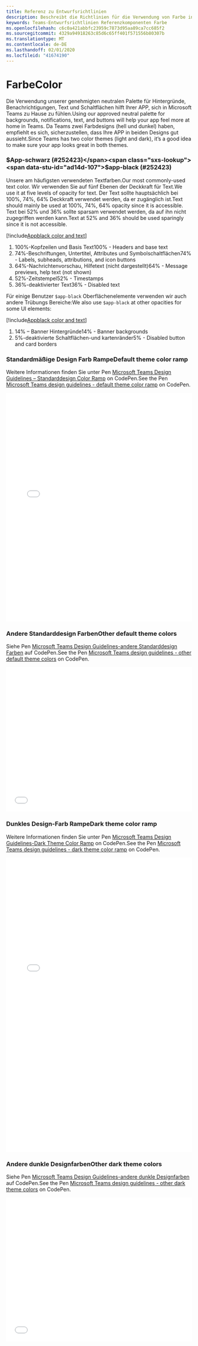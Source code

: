```yaml
---
title: Referenz zu Entwurfsrichtlinien
description: Beschreibt die Richtlinien für die Verwendung von Farbe in den apps
keywords: Teams-Entwurfsrichtlinien Referenzkomponenten Farbe
ms.openlocfilehash: c6c0a421abbfc23959c7873d95aa89ca7cc685f2
ms.sourcegitcommit: 4329a94918263c85d6c65ff401f571556b80307b
ms.translationtype: MT
ms.contentlocale: de-DE
ms.lasthandoff: 02/01/2020
ms.locfileid: "41674190"
---
```

# <a name="color"></a><span data-ttu-id="ad14d-104">Farbe</span><span class="sxs-lookup"><span data-stu-id="ad14d-104">Color</span></span>

<span data-ttu-id="ad14d-105">Die Verwendung unserer genehmigten neutralen Palette für Hintergründe, Benachrichtigungen, Text und Schaltflächen hilft Ihrer APP, sich in Microsoft Teams zu Hause zu fühlen.</span><span class="sxs-lookup"><span data-stu-id="ad14d-105">Using our approved neutral palette for backgrounds, notifications, text, and buttons will help your app feel more at home in Teams.</span></span> <span data-ttu-id="ad14d-106">Da Teams zwei Farbdesigns (hell und dunkel) haben, empfiehlt es sich, sicherzustellen, dass Ihre APP in beiden Designs gut aussieht.</span><span class="sxs-lookup"><span data-stu-id="ad14d-106">Since Teams has two color themes (light and dark), it’s a good idea to make sure your app looks great in both themes.</span></span>

### <a name="app-black-252423"></a><span data-ttu-id="ad14d-107">$App-schwarz (#252423)</span><span class="sxs-lookup"><span data-stu-id="ad14d-107">$app-black (#252423)</span></span>

<span data-ttu-id="ad14d-108">Unsere am häufigsten verwendeten Textfarben.</span><span class="sxs-lookup"><span data-stu-id="ad14d-108">Our most commonly-used text color.</span></span> <span data-ttu-id="ad14d-109">Wir verwenden Sie auf fünf Ebenen der Deckkraft für Text.</span><span class="sxs-lookup"><span data-stu-id="ad14d-109">We use it at five levels of opacity for text.</span></span> <span data-ttu-id="ad14d-110">Der Text sollte hauptsächlich bei 100%, 74%, 64% Deckkraft verwendet werden, da er zugänglich ist.</span><span class="sxs-lookup"><span data-stu-id="ad14d-110">Text should mainly be used at 100%, 74%, 64% opacity since it is accessible.</span></span> <span data-ttu-id="ad14d-111">Text bei 52% und 36% sollte sparsam verwendet werden, da auf ihn nicht zugegriffen werden kann.</span><span class="sxs-lookup"><span data-stu-id="ad14d-111">Text at 52% and 36% should be used sparingly since it is not accessible.</span></span>

[!include[Appblack color and text](~/includes/design/color-image-appblack-text.html)]

1. <span data-ttu-id="ad14d-112">100%-Kopfzeilen und Basis Text</span><span class="sxs-lookup"><span data-stu-id="ad14d-112">100% - Headers and base text</span></span>
2. <span data-ttu-id="ad14d-113">74%-Beschriftungen, Untertitel, Attributes und Symbolschaltflächen</span><span class="sxs-lookup"><span data-stu-id="ad14d-113">74% - Labels, subheads, attributions, and icon buttons</span></span>
3. <span data-ttu-id="ad14d-114">64%-Nachrichtenvorschau, Hilfetext (nicht dargestellt)</span><span class="sxs-lookup"><span data-stu-id="ad14d-114">64% - Message previews, help text (not shown)</span></span>
4. <span data-ttu-id="ad14d-115">52%-Zeitstempel</span><span class="sxs-lookup"><span data-stu-id="ad14d-115">52% - Timestamps</span></span>
5. <span data-ttu-id="ad14d-116">36%-deaktivierter Text</span><span class="sxs-lookup"><span data-stu-id="ad14d-116">36% - Disabled text</span></span>

<span data-ttu-id="ad14d-117">Für einige Benutzer `$app-black` Oberflächenelemente verwenden wir auch andere Trübungs Bereiche:</span><span class="sxs-lookup"><span data-stu-id="ad14d-117">We also use `$app-black` at other opacities for some UI elements:</span></span>

[!include[Appblack color and text](~/includes/design/color-image-appblack-ui.html)]

1. <span data-ttu-id="ad14d-118">14% – Banner Hintergründe</span><span class="sxs-lookup"><span data-stu-id="ad14d-118">14% - Banner backgrounds</span></span>
2. <span data-ttu-id="ad14d-119">5%-deaktivierte Schaltflächen-und kartenränder</span><span class="sxs-lookup"><span data-stu-id="ad14d-119">5% - Disabled button and card borders</span></span>

### <a name="default-theme-color-ramp"></a><span data-ttu-id="ad14d-120">Standardmäßige Design Farb Rampe</span><span class="sxs-lookup"><span data-stu-id="ad14d-120">Default theme color ramp</span></span>

<span data-ttu-id="ad14d-121">Weitere Informationen finden Sie unter Pen [Microsoft Teams Design Guidelines – Standarddesign Color Ramp](https://codepen.io/msteams/pen/KyPmqL/) on CodePen.</span><span class="sxs-lookup"><span data-stu-id="ad14d-121">See the Pen [Microsoft Teams design guidelines - default theme color ramp](https://codepen.io/msteams/pen/KyPmqL/) on CodePen.</span></span>

<iframe height='620' scrolling='no' title='<span data-ttu-id="ad14d-122">Microsoft Teams-Entwurfsrichtlinien – standardmäßige Design Farb Rampe</span><span class="sxs-lookup"><span data-stu-id="ad14d-122">Microsoft Teams design guidelines - default theme color ramp</span></span>' src='//codepen.io/msteams/embed/KyPmqL/?height=682&theme-id=31655&default-tab=result&embed-version=2' frameborder='no' allowtransparency='true' allowfullscreen='true' style='width: 100%;'><span data-ttu-id="ad14d-123">Weitere Informationen finden Sie unter Pen <a href='https://codepen.io/msteams/pen/KyPmqL/'>Microsoft Teams Design Guidelines – Standarddesign Color Ramp</a> by Microsoft Teams (<a href='https://codepen.io/msteams'>@msteams</a>) auf <a href='https://codepen.io'>CodePen</a>.</span><span class="sxs-lookup"><span data-stu-id="ad14d-123">See the Pen <a href='https://codepen.io/msteams/pen/KyPmqL/'>Microsoft Teams design guidelines - default theme color ramp</a> by Microsoft Teams (<a href='https://codepen.io/msteams'>@msteams</a>) on <a href='https://codepen.io'>CodePen</a>.</span></span>
</iframe>

### <a name="other-default-theme-colors"></a><span data-ttu-id="ad14d-124">Andere Standarddesign Farben</span><span class="sxs-lookup"><span data-stu-id="ad14d-124">Other default theme colors</span></span>

<span data-ttu-id="ad14d-125">Siehe Pen [Microsoft Teams Design Guidelines-andere Standarddesign Farben](https://codepen.io/msteams/pen/zPOdYJ/) auf CodePen.</span><span class="sxs-lookup"><span data-stu-id="ad14d-125">See the Pen [Microsoft Teams design guidelines - other default theme colors](https://codepen.io/msteams/pen/zPOdYJ/) on CodePen.</span></span>

<iframe height='392' scrolling='no' title='<span data-ttu-id="ad14d-126">Microsoft Teams-Entwurfsrichtlinien – andere Standarddesign Farben</span><span class="sxs-lookup"><span data-stu-id="ad14d-126">Microsoft Teams design guidelines - other default theme colors</span></span>' src='//codepen.io/msteams/embed/zPOdYJ/?height=442&theme-id=31655&default-tab=result&embed-version=2' frameborder='no' allowtransparency='true' allowfullscreen='true' style='width: 100%;'><span data-ttu-id="ad14d-127">Weitere Informationen finden Sie in den <a href='https://codepen.io/msteams/pen/zPOdYJ/'>Entwurfsrichtlinien für Pen Microsoft Teams – weitere Standarddesign Farben</a> von Microsoft Teams (<a href='https://codepen.io/msteams'>@msteams</a>) auf <a href='https://codepen.io'>CodePen</a>.</span><span class="sxs-lookup"><span data-stu-id="ad14d-127">See the Pen <a href='https://codepen.io/msteams/pen/zPOdYJ/'>Microsoft Teams design guidelines - other default theme colors</a> by Microsoft Teams (<a href='https://codepen.io/msteams'>@msteams</a>) on <a href='https://codepen.io'>CodePen</a>.</span></span>
</iframe>

### <a name="dark-theme-color-ramp"></a><span data-ttu-id="ad14d-128">Dunkles Design-Farb Rampe</span><span class="sxs-lookup"><span data-stu-id="ad14d-128">Dark theme color ramp</span></span>

<span data-ttu-id="ad14d-129">Weitere Informationen finden Sie unter Pen [Microsoft Teams Design Guidelines-Dark Theme Color Ramp](https://codepen.io/msteams/pen/BmBwjx/) on CodePen.</span><span class="sxs-lookup"><span data-stu-id="ad14d-129">See the Pen [Microsoft Teams design guidelines - dark theme color ramp](https://codepen.io/msteams/pen/BmBwjx/) on CodePen.</span></span>

<iframe height='798' scrolling='no' title='<span data-ttu-id="ad14d-130">Microsoft Teams-Entwurfsrichtlinien-dunkles Design Color Ramp</span><span class="sxs-lookup"><span data-stu-id="ad14d-130">Microsoft Teams design guidelines - dark theme color ramp</span></span>' src='//codepen.io/msteams/embed/BmBwjx/?height=846&theme-id=31655&default-tab=result&embed-version=2' frameborder='no' allowtransparency='true' allowfullscreen='true' style='width: 100%;'><span data-ttu-id="ad14d-131">Weitere Informationen finden Sie unter Pen <a href='https://codepen.io/msteams/pen/BmBwjx/'>Microsoft Teams Design Guidelines-Dark Theme colour Ramp</a> by Microsoft Teams (<a href='https://codepen.io/msteams'>@msteams</a>) auf <a href='https://codepen.io'>CodePen</a>.</span><span class="sxs-lookup"><span data-stu-id="ad14d-131">See the Pen <a href='https://codepen.io/msteams/pen/BmBwjx/'>Microsoft Teams design guidelines - dark theme color ramp</a> by Microsoft Teams (<a href='https://codepen.io/msteams'>@msteams</a>) on <a href='https://codepen.io'>CodePen</a>.</span></span>
</iframe>

### <a name="other-dark-theme-colors"></a><span data-ttu-id="ad14d-132">Andere dunkle Designfarben</span><span class="sxs-lookup"><span data-stu-id="ad14d-132">Other dark theme colors</span></span>

<span data-ttu-id="ad14d-133">Siehe Pen [Microsoft Teams Design Guidelines-andere dunkle Designfarben](https://codepen.io/msteams/pen/zPOEXN/) auf CodePen.</span><span class="sxs-lookup"><span data-stu-id="ad14d-133">See the Pen [Microsoft Teams design guidelines - other dark theme colors](https://codepen.io/msteams/pen/zPOEXN/) on CodePen.</span></span>

<iframe height='390' scrolling='no' title='<span data-ttu-id="ad14d-134">Microsoft Teams-Entwurfsrichtlinien – andere dunkle Designfarben</span><span class="sxs-lookup"><span data-stu-id="ad14d-134">Microsoft Teams design guidelines - other dark theme colors</span></span>' src='//codepen.io/msteams/embed/zPOEXN/?height=442&theme-id=31655&default-tab=result&embed-version=2' frameborder='no' allowtransparency='true' allowfullscreen='true' style='width: 100%;'><span data-ttu-id="ad14d-135">Siehe Pen <a href='https://codepen.io/msteams/pen/zPOEXN/'>Microsoft Teams Design Guidelines-other Dark Design Colors</a> by Microsoft Teams (<a href='https://codepen.io/msteams'>@msteams</a>) auf <a href='https://codepen.io'>CodePen</a>.</span><span class="sxs-lookup"><span data-stu-id="ad14d-135">See the Pen <a href='https://codepen.io/msteams/pen/zPOEXN/'>Microsoft Teams design guidelines - other dark theme colors</a> by Microsoft Teams (<a href='https://codepen.io/msteams'>@msteams</a>) on <a href='https://codepen.io'>CodePen</a>.</span></span>
</iframe>